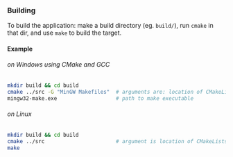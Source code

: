 ### Building 

To build the application: make a build directory (eg. `build/`), run `cmake` in that dir, and use `make` to build the target.

#### Example

###### on Windows using CMake and GCC

``` bash
mkdir build && cd build
cmake ../src -G "MinGW Makefiles"  # arguments are: location of CMakeLists.txt, build system generator
mingw32-make.exe                   # path to make executable
```

###### on Linux

``` bash
mkdir build && cd build
cmake ../src                       # argument is location of CMakeLists.txt
make
